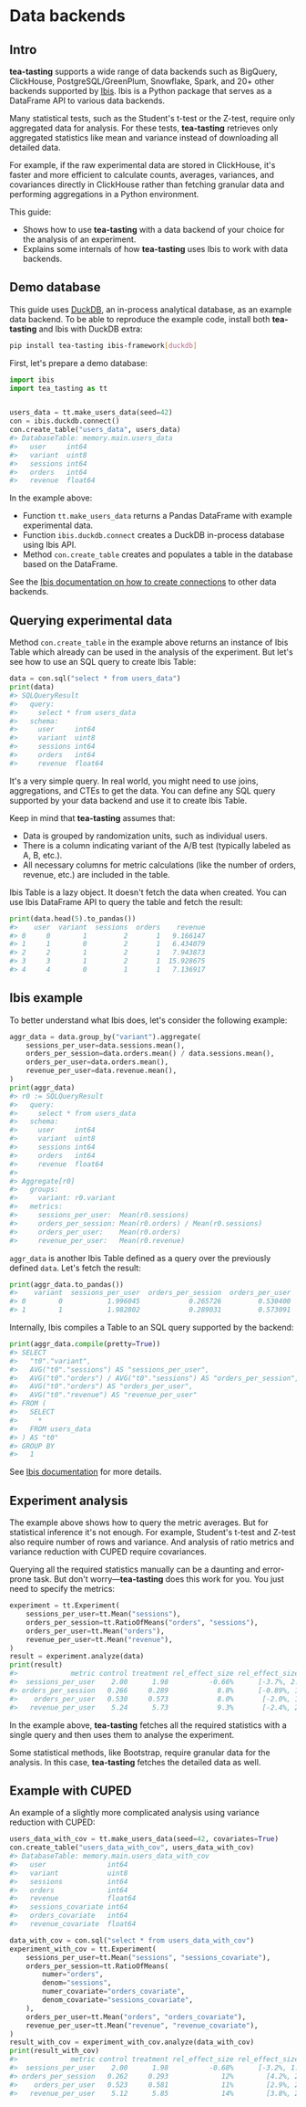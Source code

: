 # Data backends

## Intro

**tea-tasting** supports a wide range of data backends such as BigQuery, ClickHouse, PostgreSQL/GreenPlum, Snowflake, Spark, and 20+ other backends supported by [Ibis](https://ibis-project.org/). Ibis is a Python package that serves as a DataFrame API to various data backends.

Many statistical tests, such as the Student's t-test or the Z-test, require only aggregated data for analysis. For these tests, **tea-tasting** retrieves only aggregated statistics like mean and variance instead of downloading all detailed data.

For example, if the raw experimental data are stored in ClickHouse, it's faster and more efficient to calculate counts, averages, variances, and covariances directly in ClickHouse rather than fetching granular data and performing aggregations in a Python environment.

This guide:

- Shows how to use **tea-tasting** with a data backend of your choice for the analysis of an experiment.
- Explains some internals of how **tea-tasting** uses Ibis to work with data backends.

## Demo database

This guide uses [DuckDB](https://duckdb.org/), an in-process analytical database, as an example data backend. To be able to reproduce the example code, install both **tea-tasting** and Ibis with DuckDB extra:

```bash
pip install tea-tasting ibis-framework[duckdb]
```

First, let's prepare a demo database:

```python
import ibis
import tea_tasting as tt


users_data = tt.make_users_data(seed=42)
con = ibis.duckdb.connect()
con.create_table("users_data", users_data)
#> DatabaseTable: memory.main.users_data
#>   user     int64
#>   variant  uint8
#>   sessions int64
#>   orders   int64
#>   revenue  float64
```

In the example above:

- Function `tt.make_users_data` returns a Pandas DataFrame with example experimental data.
- Function `ibis.duckdb.connect` creates a DuckDB in-process database using Ibis API.
- Method `con.create_table` creates and populates a table in the database based on the DataFrame.

See the [Ibis documentation on how to create connections](https://ibis-project.org/reference/connection) to other data backends.

## Querying experimental data

Method `con.create_table` in the example above returns an instance of Ibis Table which already can be used in the analysis of the experiment. But let's see how to use an SQL query to create Ibis Table:

```python
data = con.sql("select * from users_data")
print(data)
#> SQLQueryResult
#>   query:
#>     select * from users_data
#>   schema:
#>     user     int64
#>     variant  uint8
#>     sessions int64
#>     orders   int64
#>     revenue  float64
```

It's a very simple query. In real world, you might need to use joins, aggregations, and CTEs to get the data. You can define any SQL query supported by your data backend and use it to create Ibis Table.

Keep in mind that **tea-tasting** assumes that:

- Data is grouped by randomization units, such as individual users.
- There is a column indicating variant of the A/B test (typically labeled as A, B, etc.).
- All necessary columns for metric calculations (like the number of orders, revenue, etc.) are included in the table.

Ibis Table is a lazy object. It doesn't fetch the data when created. You can use Ibis DataFrame API to query the table and fetch the result:

```python
print(data.head(5).to_pandas())
#>    user  variant  sessions  orders    revenue
#> 0     0        1         2       1   9.166147
#> 1     1        0         2       1   6.434079
#> 2     2        1         2       1   7.943873
#> 3     3        1         2       1  15.928675
#> 4     4        0         1       1   7.136917
```

## Ibis example

To better understand what Ibis does, let's consider the following example:

```python
aggr_data = data.group_by("variant").aggregate(
    sessions_per_user=data.sessions.mean(),
    orders_per_session=data.orders.mean() / data.sessions.mean(),
    orders_per_user=data.orders.mean(),
    revenue_per_user=data.revenue.mean(),
)
print(aggr_data)
#> r0 := SQLQueryResult
#>   query:
#>     select * from users_data
#>   schema:
#>     user     int64
#>     variant  uint8
#>     sessions int64
#>     orders   int64
#>     revenue  float64
#>
#> Aggregate[r0]
#>   groups:
#>     variant: r0.variant
#>   metrics:
#>     sessions_per_user:  Mean(r0.sessions)
#>     orders_per_session: Mean(r0.orders) / Mean(r0.sessions)
#>     orders_per_user:    Mean(r0.orders)
#>     revenue_per_user:   Mean(r0.revenue)
```

`aggr_data` is another Ibis Table defined as a query over the previously defined `data`. Let's fetch the result:

```python
print(aggr_data.to_pandas())
#>    variant  sessions_per_user  orders_per_session  orders_per_user  revenue_per_user
#> 0        0           1.996045            0.265726         0.530400          5.241079
#> 1        1           1.982802            0.289031         0.573091          5.730132
```

Internally, Ibis compiles a Table to an SQL query supported by the backend:

```python
print(aggr_data.compile(pretty=True))
#> SELECT
#>   "t0"."variant",
#>   AVG("t0"."sessions") AS "sessions_per_user",
#>   AVG("t0"."orders") / AVG("t0"."sessions") AS "orders_per_session",
#>   AVG("t0"."orders") AS "orders_per_user",
#>   AVG("t0"."revenue") AS "revenue_per_user"
#> FROM (
#>   SELECT
#>     *
#>   FROM users_data
#> ) AS "t0"
#> GROUP BY
#>   1
```

See [Ibis documentation](https://ibis-project.org/tutorials/getting_started) for more details.

## Experiment analysis

The example above shows how to query the metric averages. But for statistical inference it's not enough. For example, Student's t-test and Z-test also require number of rows and variance. And analysis of ratio metrics and variance reduction with CUPED require covariances.

Querying all the required statistics manually can be a daunting and error-prone task. But don't worry—**tea-tasting** does this work for you. You just need to specify the metrics:

```python
experiment = tt.Experiment(
    sessions_per_user=tt.Mean("sessions"),
    orders_per_session=tt.RatioOfMeans("orders", "sessions"),
    orders_per_user=tt.Mean("orders"),
    revenue_per_user=tt.Mean("revenue"),
)
result = experiment.analyze(data)
print(result)
#>             metric control treatment rel_effect_size rel_effect_size_ci pvalue
#>  sessions_per_user    2.00      1.98          -0.66%      [-3.7%, 2.5%]  0.674
#> orders_per_session   0.266     0.289            8.8%      [-0.89%, 19%] 0.0762
#>    orders_per_user   0.530     0.573            8.0%       [-2.0%, 19%]  0.118
#>   revenue_per_user    5.24      5.73            9.3%       [-2.4%, 22%]  0.123
```

In the example above, **tea-tasting** fetches all the required statistics with a single query and then uses them to analyse the experiment.

Some statistical methods, like Bootstrap, require granular data for the analysis. In this case, **tea-tasting** fetches the detailed data as well.

## Example with CUPED

An example of a slightly more complicated analysis using variance reduction with CUPED:

```python
users_data_with_cov = tt.make_users_data(seed=42, covariates=True)
con.create_table("users_data_with_cov", users_data_with_cov)
#> DatabaseTable: memory.main.users_data_with_cov
#>   user               int64
#>   variant            uint8
#>   sessions           int64
#>   orders             int64
#>   revenue            float64
#>   sessions_covariate int64
#>   orders_covariate   int64
#>   revenue_covariate  float64

data_with_cov = con.sql("select * from users_data_with_cov")
experiment_with_cov = tt.Experiment(
    sessions_per_user=tt.Mean("sessions", "sessions_covariate"),
    orders_per_session=tt.RatioOfMeans(
        numer="orders",
        denom="sessions",
        numer_covariate="orders_covariate",
        denom_covariate="sessions_covariate",
    ),
    orders_per_user=tt.Mean("orders", "orders_covariate"),
    revenue_per_user=tt.Mean("revenue", "revenue_covariate"),
)
result_with_cov = experiment_with_cov.analyze(data_with_cov)
print(result_with_cov)
#>             metric control treatment rel_effect_size rel_effect_size_ci  pvalue
#>  sessions_per_user    2.00      1.98          -0.68%      [-3.2%, 1.9%]   0.603
#> orders_per_session   0.262     0.293             12%        [4.2%, 21%] 0.00229
#>    orders_per_user   0.523     0.581             11%        [2.9%, 20%] 0.00733
#>   revenue_per_user    5.12      5.85             14%        [3.8%, 26%] 0.00675
```
